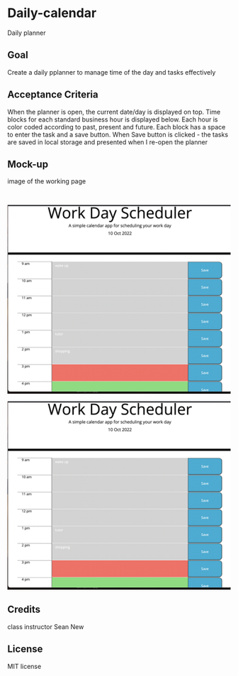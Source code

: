 # Daily-calendar

Daily planner 

## Goal

Create a daily pplanner to manage time of the day and tasks effectively

## Acceptance Criteria

When the planner is open, the current date/day is displayed on top.
Time blocks for each standard business hour is displayed below. 
Each hour is color coded according to past, present and future. Each block has a space to enter the task and a save button.
When Save button is clicked - the tasks are saved in local storage and presented when I re-open the planner

## Mock-up

image of the working page

   <img scr = "./assets/images/daily-calendar.png" />
   
   
   
  ![My Image](./assets/images/daily-calendar.png)
  
   
   
  ![My Image](./assets/images/daily-calendar.png)
  





## Credits

class instructor
Sean New

## License

MIT license

